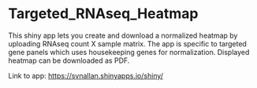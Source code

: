 # Targeted_RNAseq_Heatmap
This shiny app lets you create and download a normalized heatmap by uploading RNAseq count X sample matrix.
The app is specific to targeted gene panels which uses housekeeping genes for normalization. 
Displayed heatmap can be downloaded as PDF.

Link to app: https://svnallan.shinyapps.io/shiny/

